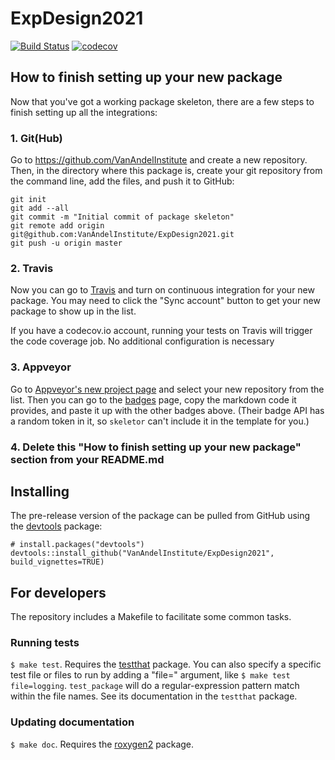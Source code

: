 # ExpDesign2021

[![Build Status](https://travis-ci.org/VanAndelInstitute/ExpDesign2021.png?branch=master)](https://travis-ci.org/VanAndelInstitute/ExpDesign2021)  [![codecov](https://codecov.io/gh/VanAndelInstitute/ExpDesign2021/branch/master/graph/badge.svg)](https://codecov.io/gh/VanAndelInstitute/ExpDesign2021)

## How to finish setting up your new package

Now that you've got a working package skeleton, there are a few steps to finish setting up all the integrations:

### 1. Git(Hub)

Go to https://github.com/VanAndelInstitute and create a new repository. Then, in the directory where this package is, create your git repository from the command line, add the files, and push it to GitHub:

    git init
    git add --all
    git commit -m "Initial commit of package skeleton"
    git remote add origin git@github.com:VanAndelInstitute/ExpDesign2021.git
    git push -u origin master

### 2. Travis

Now you can go to [Travis](https://travis-ci.org/profile/VanAndelInstitute) and turn on continuous integration for your new package. You may need to click the "Sync account" button to get your new package to show up in the list.

If you have a codecov.io account, running your tests on Travis will trigger the code coverage job. No additional configuration is necessary

### 3. Appveyor

Go to [Appveyor's new project page](https://ci.appveyor.com/projects/new) and select your new repository from the list. Then you can go to the [badges](https://ci.appveyor.com/project/VanAndelInstitute/ExpDesign2021/settings/badges) page, copy the markdown code it provides, and paste it up with the other badges above. (Their badge API has a random token in it, so `skeletor` can't include it in the template for you.)

### 4. Delete this "How to finish setting up your new package" section from your README.md

## Installing

<!-- If you're putting `ExpDesign2021` on CRAN, it can be installed with

    install.packages("ExpDesign2021") -->

The pre-release version of the package can be pulled from GitHub using the [devtools](https://github.com/hadley/devtools) package:

    # install.packages("devtools")
    devtools::install_github("VanAndelInstitute/ExpDesign2021", build_vignettes=TRUE)

## For developers

The repository includes a Makefile to facilitate some common tasks.

### Running tests

`$ make test`. Requires the [testthat](https://github.com/hadley/testthat) package. You can also specify a specific test file or files to run by adding a "file=" argument, like `$ make test file=logging`. `test_package` will do a regular-expression pattern match within the file names. See its documentation in the `testthat` package.

### Updating documentation

`$ make doc`. Requires the [roxygen2](https://github.com/klutometis/roxygen) package.
